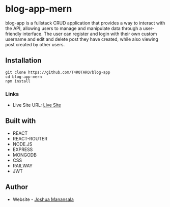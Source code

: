 # blog-app-mern

blog-app is a fullstack CRUD application that provides a way to interact with the API, allowing users to manage and manipulate data through a user-friendly interface. The user can register and login with their own custom username and edit and delete post they have created, while also viewing post created by other users.

## Installation

```
git clone https://github.com/T4R0TARO/blog-app
cd blog-app-mern
npm install
```

### Links

- Live Site URL: [Live Site](https://blog-app-client-production.up.railway.app/)

## Built with

- REACT
- REACT-ROUTER
- NODE.JS
- EXPRESS
- MONGODB
- CSS
- RAILWAY
- JWT

## Author

- Website - [Joshua Manansala](https://github.com/T4R0TARO)
